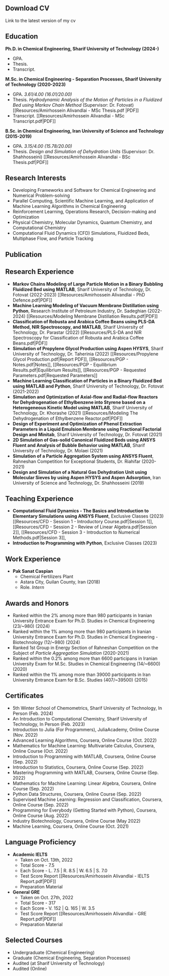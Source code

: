 
## Download CV

Link to the latest version of my cv


## Education

**Ph.D. in Chemical Engineering, Sharif University of Technology (2024-)**
- GPA.
- Thesis.
- Transcript.

**M.Sc. in Chemical Engineering - Separation Processes, Sharif University of Technology (2020-2023)**
- GPA. _3.61/4.00 (16.01/20.00)_
- Thesis. _Hydrodynamic Analysis of the Motion of Particles in a Fluidized Bed using Markov Chain Method_ (Supervisor: Dr. Fotovat) [[Resources/Amirhossein Alivandlai - MSc Thesis.pdf |PDF]]
- Transcript. [[Resources/Amirhossein Alivandlai - MSc Transcript.pdf|PDF]]

**B.Sc. in Chemical Engineering, Iran University of Science and Technology (2015-2019)**
- GPA. _3.15/4.00 (15.78/20.00)_
- Thesis. _Design and Simulation of Dehydration Units_ (Supervisor: Dr. Shahhosseini) [[Resources/Amirhossein Alivandlai - BSc Thesis.pdf|PDF]]

## Research Interests

- Developing Frameworks and Software for Chemical Engineering and Numerical Problem-solving
- Parallel Computing, Scientific Machine Learning, and Application of Machine Learning Algorithms in Chemical Engineering
- Reinforcement Learning, Operations Research, Decision-making and Optimization
- Physical Chemistry, Molecular Dynamics, Quantum Chemistry, and Computational Chemistry
- Computational Fluid Dynamics (CFD) Simulations, Fluidized Beds, Multiphase Flow, and Particle Tracking


## Publication



## Research Experience

- **Markov Chains Modeling of Large Particle Motion in a Binary Bubbling Fluidized Bed using MATLAB**, Sharif University of Technology, Dr. Fotovat (2022-2023) [[Resources/Amirhossein Alivandlai - PhD Defence.pdf|PDF]]
- **Machine Learning Modeling of Vacuum Membrane Distillation using Python**, Research Institute of Petroleum Industry, Dr. Sadeghian (2022-2024) [[Resources/Modeling Membrane Distillation Results.pdf|PDF]]
- **Classification of Robusta and Arabica Coffee Beans using PLS-DA Method, NIR Spectroscopy, and MATLAB**, Sharif University of Technology, Dr. Parastar (2022) [[Resources/PLS-DA and NIR Spectroscopy for Classification of Robusta and Arabica Coffee Beans.pdf|PDF]]
- **Simulation of Propylene Glycol Production using Aspen HYSYS**, Sharif University of Technology, Dr. Taherinia (2022) [[Resources/Propylene Glycol Production.pdf|Report PDF]], [[Resources/PGP - Notes.pdf|Notes]], [[Resources/PGP - Equilibrium Results.pdf|Equilibrium Results]], [[Resources/PGP - Requested Parameters.pdf|Requested Parameters]]
- **Machine Learning Classification of Particles in a Binary Fluidized Bed using MATLAB and Python**, Sharif University of Technology, Dr. Fotovat (2021-2022)
- **Simulation and Optimization of Axial-flow and Radial-flow Reactors for Dehydrogenation of Ethylbenzene into Styrene based on a Heterogeneous Kinetic Model using MATLAB**, Sharif University of Technology, Dr. Khorashe (2021) [[Resources/Modeling The Dehydrogenation of Ethylbenzene Reactor.pdf|PDF]]
- **Design of Experiment and Optimization of Phenol Extraction Parameters in a Liquid Emulsion Membrane using Fractional Factorial Design and Minitab**, Sharif University of Technology, Dr. Fotovat (2021)
- **2D Simulation of Gas-solid Canonical Fluidized Beds using ANSYS Fluent and Analysis of Bubble Behavior using MATLAB**, Sharif University of Technology, Dr. Molaei (2021)
- **Simulation of a Particle Aggregation System using ANSYS Fluent**, Rahneshan Competition for Exceptional Students, Dr. Riahifar (2020-2021)
- **Design and Simulation of a Natural Gas Dehydration Unit using Molecular Sieves by using Aspen HYSYS and Aspen Adsorption**, Iran University of Science and Technology, Dr. Shahhosseini (2019)


## Teaching Experience

- **Computational Fluid Dynamics - The Basics and Introduction to Elementary Simulations using ANSYS Fluent**, Exclusive Classes (2023) [[Resources/CFD - Session 1 - Introductory Course.pdf|Session 1]], [[Resources/CFD - Session 2 - Review of Linear Algebra.pdf|Session 2]], [[Resources/CFD - Session 3 - Introduction to Numerical Methods.pdf|Session 3]], 
- **Introduction to Programming with Python**, Exclusive Classes (2023)


## Work Experience

- **Pak Sanat Caspian**
	- Chemical Fertilizers Plant
	- Astara City, Guilan County, Iran (2018)
	- Role. _Intern_

## Awards and Honors

- Ranked within the 2% among more than 980 participants in Iranian University Entrance Exam for Ph.D. Studies in Chemical Engineering (23/~980) (2024)
- Ranked within the 1% among more than 980 participants in Iranian University Entrance Exam for Ph.D. Studies in Chemical Engineering - Biotechnology (12/~980) (2024)
- Ranked 1st Group in Energy Section of Rahneshan Competition on the Subject of _Particle Aggregation Simulation_ (2020-2021)
- Ranked within the 0.2% among more than 6600 participans in Iranian University Exam for M.Sc. Studies in Chemical Engineering (14/~6600) (2020)
- Ranked within the 1% among more than 39000 participants in Iran University Entrance Exam for B.Sc. Studies (407/~39500) (2015)


## Certificates

- 5th Winter School of Chemometrics, Sharif University of Technology, In Person (Feb. 2024)
- An Introduction to Computational Chemistry, Sharif University of Technology, In Person (Feb. 2023)
- Introduction to Julia (For Programmers), JuliaAcademy, Online Course (Nov. 2022)
- Advanced Learning Algorithms, Coursera, Online Course (Oct. 2022)
- Mathematics for Machine Learning: Multivariate Calculus, Coursera, Online Course (Oct. 2022)
- Introduction to Programming with MATLAB, Coursera, Online Course (Sep. 2022)
- Introduction to Statistics, Coursera, Online Course (Sep. 2022)
- Mastering Programming with MATLAB, Coursera, Online Course (Sep. 2022)
- Mathematics for Machine Learning: Linear Algebra, Coursera, Online Course (Sep. 2022)
- Python Data Structures, Coursera, Online Course (Sep. 2022)
- Supervised Machine Learning: Regression and Classification, Coursera, Online Course (Sep. 2022)
- Programming for Everybody (Getting Started with Python), Coursera, Online Course (Aug. 2022)
- Industry Biotechnology, Coursera, Online Course (May 2022)
- Machine Learning, Coursera, Online Course (Oct. 2021)

## Language Proficiency

- **Academic IELTS** 
	- Taken on Oct. 13th, 2022
	- Total Score - 7.5
	- Each Score - L. 7.5 | R. 8.5 | W. 6.5 | S. 7.0
	- Test Score Report [[Resources/Amirhossein Alivandlai - IELTS Report.pdf|PDF]]
	- Preparation Material
- **General GRE**
	- Taken on Oct. 27th, 2022
	- Total Score - 317
	- Each Score - V. 152 | Q. 165 | W. 3.5
	- Test Score Report [[Resources/Amirhossein Alivandlai - GRE Report.pdf|PDF]]
	- Preparation Material

## Selected Courses

- Undergraduate (Chemical Engineering)
- Graduate (Chemical Engineering, Separation Processes)
- Audited (at Sharif University of Technology)
- Audited (Online)
